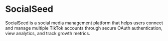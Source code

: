# SocialSeed
SocialSeed is a social media management platform that helps users connect and manage multiple TikTok accounts through secure OAuth authentication, view analytics, and track growth metrics.
